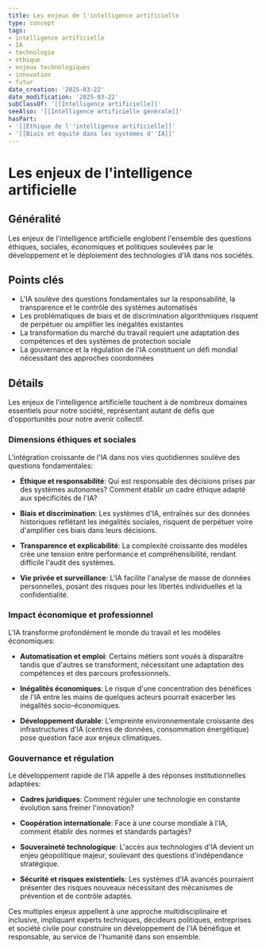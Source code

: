 ```yaml
---
title: Les enjeux de l'intelligence artificielle
type: concept
tags:
- intelligence artificielle
- IA
- technologie
- éthique
- enjeux technologiques
- innovation
- futur
date_creation: '2025-03-22'
date_modification: '2025-03-22'
subClassOf: '[[Intelligence artificielle]]'
seeAlso: '[[Intelligence artificielle générale]]'
hasPart:
- '[[Éthique de l''intelligence artificielle]]'
- '[[Biais et équité dans les systèmes d''IA]]'
---
```

# Les enjeux de l'intelligence artificielle

## Généralité

Les enjeux de l'intelligence artificielle englobent l'ensemble des questions éthiques, sociales, économiques et politiques soulevées par le développement et le déploiement des technologies d'IA dans nos sociétés.

## Points clés

- L'IA soulève des questions fondamentales sur la responsabilité, la transparence et le contrôle des systèmes automatisés
- Les problématiques de biais et de discrimination algorithmiques risquent de perpétuer ou amplifier les inégalités existantes
- La transformation du marché du travail requiert une adaptation des compétences et des systèmes de protection sociale
- La gouvernance et la régulation de l'IA constituent un défi mondial nécessitant des approches coordonnées

## Détails

Les enjeux de l'intelligence artificielle touchent à de nombreux domaines essentiels pour notre société, représentant autant de défis que d'opportunités pour notre avenir collectif.

### Dimensions éthiques et sociales

L'intégration croissante de l'IA dans nos vies quotidiennes soulève des questions fondamentales:

- **Éthique et responsabilité**: Qui est responsable des décisions prises par des systèmes autonomes? Comment établir un cadre éthique adapté aux spécificités de l'IA?
  
- **Biais et discrimination**: Les systèmes d'IA, entraînés sur des données historiques reflétant les inégalités sociales, risquent de perpétuer voire d'amplifier ces biais dans leurs décisions.
  
- **Transparence et explicabilité**: La complexité croissante des modèles crée une tension entre performance et compréhensibilité, rendant difficile l'audit des systèmes.
  
- **Vie privée et surveillance**: L'IA facilite l'analyse de masse de données personnelles, posant des risques pour les libertés individuelles et la confidentialité.

### Impact économique et professionnel

L'IA transforme profondément le monde du travail et les modèles économiques:

- **Automatisation et emploi**: Certains métiers sont voués à disparaître tandis que d'autres se transforment, nécessitant une adaptation des compétences et des parcours professionnels.
  
- **Inégalités économiques**: Le risque d'une concentration des bénéfices de l'IA entre les mains de quelques acteurs pourrait exacerber les inégalités socio-économiques.
  
- **Développement durable**: L'empreinte environnementale croissante des infrastructures d'IA (centres de données, consommation énergétique) pose question face aux enjeux climatiques.

### Gouvernance et régulation

Le développement rapide de l'IA appelle à des réponses institutionnelles adaptées:

- **Cadres juridiques**: Comment réguler une technologie en constante évolution sans freiner l'innovation?
  
- **Coopération internationale**: Face à une course mondiale à l'IA, comment établir des normes et standards partagés?
  
- **Souveraineté technologique**: L'accès aux technologies d'IA devient un enjeu géopolitique majeur, soulevant des questions d'indépendance stratégique.
  
- **Sécurité et risques existentiels**: Les systèmes d'IA avancés pourraient présenter des risques nouveaux nécessitant des mécanismes de prévention et de contrôle adaptés.

Ces multiples enjeux appellent à une approche multidisciplinaire et inclusive, impliquant experts techniques, décideurs politiques, entreprises et société civile pour construire un développement de l'IA bénéfique et responsable, au service de l'humanité dans son ensemble.